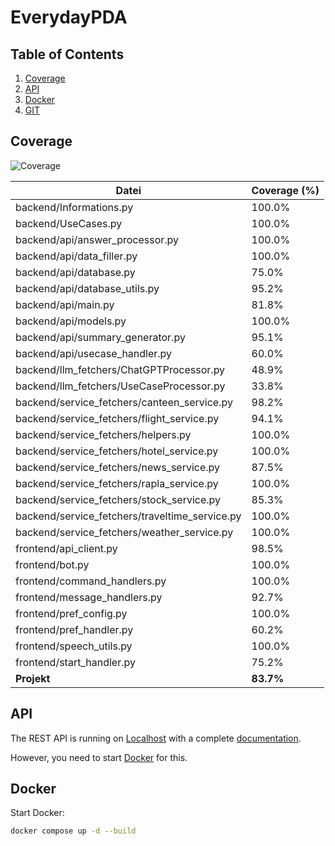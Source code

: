 
# EverydayPDA

## Table of Contents

1. [Coverage](#coverage)
2. [API](#api)
3. [Docker](#docker)
4. [GIT](#git)

## Coverage

![Coverage](https://img.shields.io/badge/Coverage-83.7%25-brightgreen)

| Datei | Coverage (%) |
|---|---|
| backend/Informations.py | 100.0% |
| backend/UseCases.py | 100.0% |
| backend/api/answer_processor.py | 100.0% |
| backend/api/data_filler.py | 100.0% |
| backend/api/database.py | 75.0% |
| backend/api/database_utils.py | 95.2% |
| backend/api/main.py | 81.8% |
| backend/api/models.py | 100.0% |
| backend/api/summary_generator.py | 95.1% |
| backend/api/usecase_handler.py | 60.0% |
| backend/llm_fetchers/ChatGPTProcessor.py | 48.9% |
| backend/llm_fetchers/UseCaseProcessor.py | 33.8% |
| backend/service_fetchers/canteen_service.py | 98.2% |
| backend/service_fetchers/flight_service.py | 94.1% |
| backend/service_fetchers/helpers.py | 100.0% |
| backend/service_fetchers/hotel_service.py | 100.0% |
| backend/service_fetchers/news_service.py | 87.5% |
| backend/service_fetchers/rapla_service.py | 100.0% |
| backend/service_fetchers/stock_service.py | 85.3% |
| backend/service_fetchers/traveltime_service.py | 100.0% |
| backend/service_fetchers/weather_service.py | 100.0% |
| frontend/api_client.py | 98.5% |
| frontend/bot.py | 100.0% |
| frontend/command_handlers.py | 100.0% |
| frontend/message_handlers.py | 92.7% |
| frontend/pref_config.py | 100.0% |
| frontend/pref_handler.py | 60.2% |
| frontend/speech_utils.py | 100.0% |
| frontend/start_handler.py | 75.2% |
| **Projekt** | **83.7%** |

## API

The REST API is running on [Localhost](http://localhost:8000) with a complete [documentation](http://localhost:8000/docs).

However, you need to start [Docker](#docker) for this.

## Docker

Start Docker:
```bash
docker compose up -d --build
```